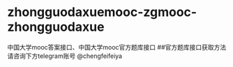 # zhongguodaxuemooc-zgmooc-zhongguodaxue
中国大学mooc答案接口、中国大学mooc官方题库接口
##官方题库接口获取方法请咨询下方telegram账号 @chengfeifeiya
